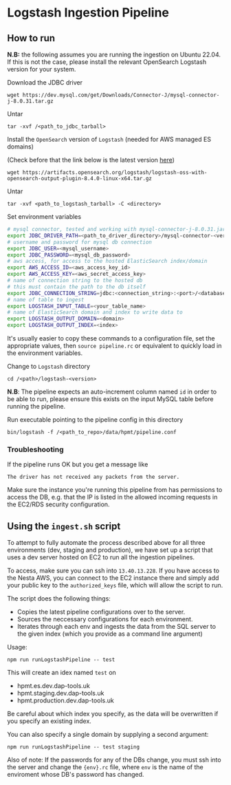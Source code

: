 # Logstash Ingestion Pipeline

## How to run

**N.B:** the following assumes you are running the ingestion on Ubuntu 22.04. If
this is not the case, please install the relevant OpenSearch Logstash 
version for your system.

Download the JDBC driver

`wget https://dev.mysql.com/get/Downloads/Connector-J/mysql-connector-j-8.0.31.tar.gz`

Untar

`tar -xvf /<path_to_jdbc_tarball>`

Install the `OpenSearch` version of `Logstash` (needed for AWS managed ES domains)

(Check before that the link below is the latest version [here](https://opensearch.org/downloads.html))

`wget https://artifacts.opensearch.org/logstash/logstash-oss-with-opensearch-output-plugin-8.4.0-linux-x64.tar.gz`

Untar

`tar -xvf <path_to_logstash_tarball> -C <directory>`

Set environment variables

```sh
# mysql connector, tested and working with mysql-connector-j-8.0.31.jar
export JDBC_DRIVER_PATH=<path_to_driver_directory>/mysql-connector-<version>.jar
# username and password for mysql db connection
export JDBC_USER=<mysql_username>
export JDBC_PASSWORD=<mysql_db_password>
# aws access, for access to the hosted ElasticSearch index/domain
export AWS_ACCESS_ID=<aws_access_key_id>
export AWS_ACCESS_KEY=<aws_secret_access_key>
# name of connection string to the hosted db
# this must contain the path to the db itself
export JDBC_CONNECTION_STRING=jdbc:<connection_string>:<port>/<database>
# name of table to ingest
export LOGSTASH_INPUT_TABLE=<your_table_name>
# name of ElasticSearch domain and index to write data to
export LOGSTASH_OUTPUT_DOMAIN=<domain> 
export LOGSTASH_OUTPUT_INDEX=<index>
```

It's usually easier to copy these commands to a configuration file, set the
appropriate values, then `source pipeline.rc` or equivalent to quickly load in the
environment variables.

Change to `Logstash` directory

`cd /<path>/logstash-<version>`

**N.B**: The pipeline expects an auto-increment column named `id` in order to be
able to run, please ensure this exists on the input MySQL table before running
the pipeline.

Run executable pointing to the pipeline config in this directory

`bin/logstash -f /<path_to_repo>/data/hpmt/pipeline.conf`

### Troubleshooting

If the pipeline runs OK but you get a message like

`The driver has not received any packets from the server.`

Make sure the instance you're running this pipeline from has permissions to
access the DB, e.g. that the IP is listed in the allowed incoming requests in
the EC2/RDS security configuration.

## Using the `ingest.sh` script

To attempt to fully automate the process described above for all
three environments (dev, staging and production), we have set 
up a script that uses a dev server hosted on EC2 to run all
the ingestion pipelines.

To access, make sure you can ssh into `13.40.13.228`. If you 
have access to the Nesta AWS, you can connect to the EC2 instance
there and simply add your public key to the `authorized_keys` file,
which will allow the script to run.

The script does the following things:

- Copies the latest pipeline configurations over to the server.
- Sources the neccessary configurations for each environment.
- Iterates through each env and ingests the data from the SQL
    server to the given index (which you provide as a command line
    argument)
    
Usage:

`npm run runLogstashPipeline -- test`

This will create an idex named `test` on

- hpmt.es.dev.dap-tools.uk
- hpmt.staging.dev.dap-tools.uk
- hpmt.production.dev.dap-tools.uk

Be careful about which index you specify, as the data will be
overwritten if you specify an existing index.

You can also specify a single domain by supplying a second argument:

`npm run runLogstashPipeline -- test staging`

Also of note: If the passwords for any of the DBs change, you
must ssh into the server and change the `{env}.rc` file,
where `env` is the name of the enviroment whose DB's password
has changed.
